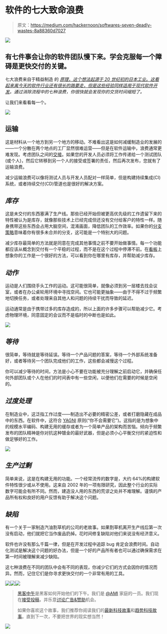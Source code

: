 # 软件的七大致命浪费

> 原文：<https://medium.com/hackernoon/softwares-seven-deadly-wastes-8a88360d7027>

![](img/a0eb80ffb1901b4cd90d30a0634185ed.png)

## 有七件事会让你的软件团队慢下来。学会克服每一个障碍是更快交付的关键。

七大浪费来自于精益制造 的 [*原理，这个想法起源于 20 世纪初的日本工业。这看起来离今天的软件行业还有很长的路要走，但是这些经验同样适用于现代*](https://en.wikipedia.org/wiki/Lean_manufacturing)*[软件开发](https://hackernoon.com/tagged/software-development)。通过消除流程中的七种浪费，你很快就会发现你的交货时间缩短了。*

让我们来看看每一个。

![](img/157c191986a97d8fe815dbcf886f4c6b.png)

## 运输

这是材料从一个地方到另一个地方的移动。不难看出这是如何减缓制造业的发展的——一个分散在两个地点的工厂显然很难运营——但是在软件运输中，浪费通常更难发现。考虑团队之间的[交接](https://hackernoon.com/hand-offs-are-productivity-poison-4c653453c559)。如果您的开发人员必须将工作传递给一个测试团队(或个人)，然后它转移到另一个人的接受或签署的责任，然后再次发布，您就有了运输浪费。

减少运输浪费可以像将测试人员与开发人员配对一样简单，但是构建持续集成(CI)系统，或者持续交付(CD)管道也是很好的解决方案。

## *库存*

这是未交付的东西塞满了生产线。那些已经开始但被更高优先级的工作遗留下来的特性被认为是库存，就像那些技术上已经完成但还没有交付给客户的特性一样。随身携带这些东西会占用大脑空间，混淆画面，降低团队的工作效率。如果你的[分支策略](/@jezhalford/choosing-a-git-branching-strategy-cd7a774a68a1)意味着你有很多未合并的分支，这可能是一个特别大的问题。

减少库存最简单的方法就是同意在完成其他事情之前不要开始做事情。每一个功能都应该从概念到交付有一个平稳的过程，而不是在这个过程中停滞不前。在[看板](https://en.wikipedia.org/wiki/Kanban_board)上想象你的工作是一个很好的方法，可以看到你在哪里有库存，并帮助减少库存。

## *动作*

运动是人们围绕手头工作的运动。这可能很简单，就像必须到另一层楼去找会议室，或者在办公桌轮用环境中寻找空间。它也可能更抽象——由于不得不过于频繁地切换任务，或者处理来自其他人和问题的持续干扰而导致的延迟。

运动通常是由于携带过多的库存造成的，所以上面的许多步骤可以帮助减少它。考虑物理环境，同意固定的会议而不是临时的中断也是如此。

![](img/156ca318b8cbd3ca2b4126f7a0e124d0.png)

## *等待*

很简单，等待就是等待延误。等待一个产品问题的答案，等待一个外部系统准备好，或者等待另一个团队完成他们的工作，这些都会减慢这个过程。

你可以减少等待的时间，方法是小心不要在功能被充分理解之前启动它，并确保任何外部团队或个人在他们的时间表中有一些空闲，以便他们在需要的时候是空闲的。

## *过度处理*

在制造业中，这泛指工作过度——制造出不必要的精密公差，或者打磨隐藏在成品中的东西。在软件中，这符合 [YAGNI](https://en.wikipedia.org/wiki/You_aren%27t_gonna_need_it) 原则(“你不会需要它”)。这指的是为想象中的规模水平编码、构建无用的缓存或者为一个简单产品的架构而苦恼。倾向于频繁发布的团队精神是你对抗这种镀金的最好武器，但是必须小心平衡交付的紧迫性和做足够好的工作。

![](img/24f025f42692151db8ffd4d24e8b54bd.png)

## *生产过剩*

简单来说，这是在构建无用的功能。一个经常流传的数字是，大约 64%的构建软件特性很少或从不使用。这来自 2002 年的一项有限研究，因此整个行业的实际数字可能会有所不同。然而，建造没人用的东西的荒谬之处并不难理解。谨慎的产品所有权和良好的用户反馈有助于解决这个问题。

## *缺陷*

有一个关于一家制造汽油割草机的公司的老故事。如果割草机离开生产线后第一次没有启动，他们就把它当作废品扔掉。花时间修复缺陷对他们来说没有经济意义。

软件也许没有那么千篇一律，但是在开发过程中追踪 bug 肯定会浪费时间。自动化测试是解决这个问题的好办法，但是一个好的产品所有者也可以通过确保需求在第一时间被理解来减少缺陷。

这七种浪费在不同的团队中会有不同的表现，你减少它们的方式会因你的情况而异。然而，记住它们是你寻求更快交付的一个非常有用的工具。

[![](img/50ef4044ecd4e250b5d50f368b775d38.png)](http://bit.ly/HackernoonFB)[![](img/979d9a46439d5aebbdcdca574e21dc81.png)](https://goo.gl/k7XYbx)[![](img/2930ba6bd2c12218fdbbf7e02c8746ff.png)](https://goo.gl/4ofytp)

> [黑客中午](http://bit.ly/Hackernoon)是黑客如何开始他们的下午。我们是 [@AMI](http://bit.ly/atAMIatAMI) 家庭的一员。我们现在[接受投稿](http://bit.ly/hackernoonsubmission)，并乐意[讨论广告&赞助](mailto:partners@amipublications.com)机会。
> 
> 如果你喜欢这个故事，我们推荐你阅读我们的[最新科技故事](http://bit.ly/hackernoonlatestt)和[趋势科技故事](https://hackernoon.com/trending)。直到下一次，不要把世界的现实想当然！

![](img/be0ca55ba73a573dce11effb2ee80d56.png)